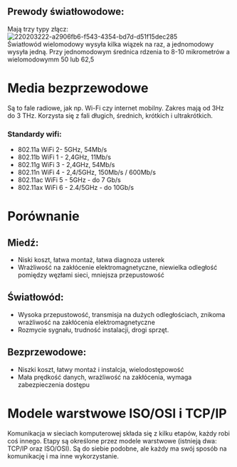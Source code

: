 ## Prewody światłowodowe:
Mają trzy typy złącz:  
![220203222-a2906fb6-f543-4354-bd7d-d51f15dec285](https://github.com/user-attachments/assets/4c74ce83-043d-4173-bcd5-360019725454)  
Światłowód wielomodowy wysyła kilka wiązek na raz, a jednomodowy wysyła jedną. Przy jednomodowym średnica rdzenia to 8-10 mikrometrów a wielomodowymm 50 lub 62,5
# Media bezprzewodowe
Są to fale radiowe, jak np. Wi-Fi czy internet mobilny. Zakres mają od 3Hz do 3 THz. Korzysta się z fali długich, średnich, krótkich i ultrakrótkich.
### Standardy wifi:
- 802.11a WiFi 2- 5GHz, 54Mb/s
- 802.11b WiFi 1 - 2,4GHz, 11Mb/s
- 802.11g WiFi 3 - 2,4GHz, 54Mb/s
- 802.11n WiFi 4 - 2,4/5GHz, 150Mb/s / 600Mb/s
- 802.11ac WiFi 5 - 5GHz - do 7 Gb/s
- 802.11ax WiFi 6 - 2.4/5GHz - do 10Gb/s
# Porównanie
## Miedź:
- Niski koszt, łatwa montaż, łatwa diagnoza usterek
- Wrażliwość na zakłócenie elektromagnetyczne, niewielka odległość pomiędzy węzłami sieci, mniejsza przepustowość
## Światłowód:
- Wysoka przepustowość, transmisja na dużych odległościach, znikoma wrażliwość na zakłócenia elektromagnetyczne
- Rozmycie sygnału, trudność instalacji, drogi sprzęt.
## Bezprzewodowe:
- Niszki koszt, łatwy montaż i instalcja, wielodostępowość
- Mała prędkość danych, wrażliwość na zakłócenia, wymaga zabezpieczenia dostępu
# Modele warstwowe ISO/OSI i TCP/IP
Komunikacja w sieciach komputerowej składa się z kilku etapów, każdy robi coś innego. Etapy są określone przez modele warstwowe (istnieją dwa: TCP/IP oraz ISO/OSI). Są do siebie podobne, ale każdy ma swój sposób na komunikację i ma inne wykorzystanie.
